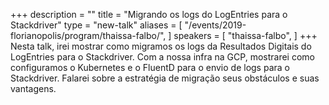 +++
description = ""
title = "Migrando os logs do LogEntries para o Stackdriver"
type = "new-talk"
aliases = [
        "/events/2019-florianopolis/program/thaissa-falbo/",
]
speakers = [
        "thaissa-falbo",
]
+++
Nesta talk, irei mostrar como migramos os logs da Resultados Digitais do LogEntries para o Stackdriver. Com a nossa infra na GCP, mostrarei como configuramos o Kubernetes e o FluentD para o envio de logs para o Stackdriver. Falarei sobre a estratégia de migração seus obstáculos e  suas vantagens.